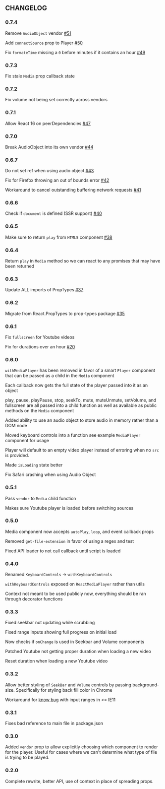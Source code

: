 ## CHANGELOG

### 0.7.4

Remove `AudioObject` vendor
[#51](https://github.com/souporserious/react-media-player/pull/51)

Add `connectSource` prop to Player
[#50](https://github.com/souporserious/react-media-player/pull/50)

Fix `formateTime` missing a `0` before minutes if it contains an hour
[#49](https://github.com/souporserious/react-media-player/pull/49)

### 0.7.3

Fix stale `Media` prop callback state

### 0.7.2

Fix volume not being set correctly across vendors

### 0.7.1

Allow React 16 on peerDependencies
[#47](https://github.com/souporserious/react-media-player/pull/47)

### 0.7.0

Break AudioObject into its own vendor
[#44](https://github.com/souporserious/react-media-player/pull/44)

### 0.6.7

Do not set ref when using audio object
[#43](https://github.com/souporserious/react-media-player/pull/43)

Fix for Firefox throwing an out of bounds error
[#42](https://github.com/souporserious/react-media-player/pull/42)

Workaround to cancel outstanding buffering network requests
[#41](https://github.com/souporserious/react-media-player/pull/41)

### 0.6.6

Check if `document` is defined (SSR support)
[#40](https://github.com/souporserious/react-media-player/pull/40)

### 0.6.5

Make sure to return `play` from `HTML5` component
[#38](https://github.com/souporserious/react-media-player/pull/38)

### 0.6.4

Return `play` in `Media` method so we can react to any promises that may have
been returned

### 0.6.3

Update ALL imports of PropTypes
[#37](https://github.com/souporserious/react-media-player/pull/37)

### 0.6.2

Migrate from React.PropTypes to prop-types package
[#35](https://github.com/souporserious/react-media-player/pull/35)

### 0.6.1

Fix `fullscreen` for Youtube videos

Fix for durations over an hour
[#20](https://github.com/souporserious/react-media-player/pull/20)

### 0.6.0

`withMediaPlayer` has been removed in favor of a smart `Player` component that
can be passed as a child in the `Media` component

Each callback now gets the full state of the player passed into it as an object

play, pause, playPause, stop, seekTo, mute, muteUnmute, setVolume, and
fullscreen are all passed into a child function as well as available as public
methods on the `Media` component

Added ability to use an audio object to store audio in memory rather than a DOM
node

Moved keyboard controls into a function see example `MediaPlayer` component for
usage

Player will default to an empty video player instead of erroring when no `src`
is provided.

Made `isLoading` state better

Fix Safari crashing when using Audio Object

### 0.5.1

Pass `vendor` to `Media` child function

Makes sure Youtube player is loaded before switching sources

### 0.5.0

Media component now accepts `autoPlay`, `loop`, and event callback props

Removed `get-file-extension` in favor of using a regex and test

Fixed API loader to not call callback until script is loaded

### 0.4.0

Renamed `KeyboardControls` -> `withKeyboardControls`

`withKeyboardControls` exposed on `ReactMediaPlayer` rather than utils

Context not meant to be used publicly now, everything should be ran through
decorator functions

### 0.3.3

Fixed seekbar not updating while scrubbing

Fixed range inputs showing full progress on initial load

Now checks if `onChange` is used in Seekbar and Volume components

Patched Youtube not getting proper duration when loading a new video

Reset duration when loading a new Youtube video

### 0.3.2

Allow better styling of `SeekBar` and `Volume` controls by passing
background-size. Specifically for styling back fill color in Chrome

Workaround for [know bug](https://github.com/facebook/react/issues/554) with
input ranges in <= IE11

### 0.3.1

Fixes bad reference to main file in package.json

### 0.3.0

Added `vendor` prop to allow explicitly choosing which component to render for
the player. Useful for cases where we can't determine what type of file is
trying to be played.

### 0.2.0

Complete rewrite, better API, use of context in place of spreading props.
